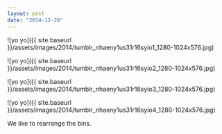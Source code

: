 ```yaml
---
layout: post
date: "2014-12-28"
---
```


![yo yo]({{ site.baseurl }}/assets/images/2014/tumblr_nhaeny1us31r16syio1_1280-1024x576.jpg)

![yo yo]({{ site.baseurl }}/assets/images/2014/tumblr_nhaeny1us31r16syio2_1280-1024x576.jpg)

![yo yo]({{ site.baseurl }}/assets/images/2014/tumblr_nhaeny1us31r16syio3_1280-1024x576.jpg)

![yo yo]({{ site.baseurl }}/assets/images/2014/tumblr_nhaeny1us31r16syio4_1280-1024x576.jpg)

We like to rearrange the bins.
